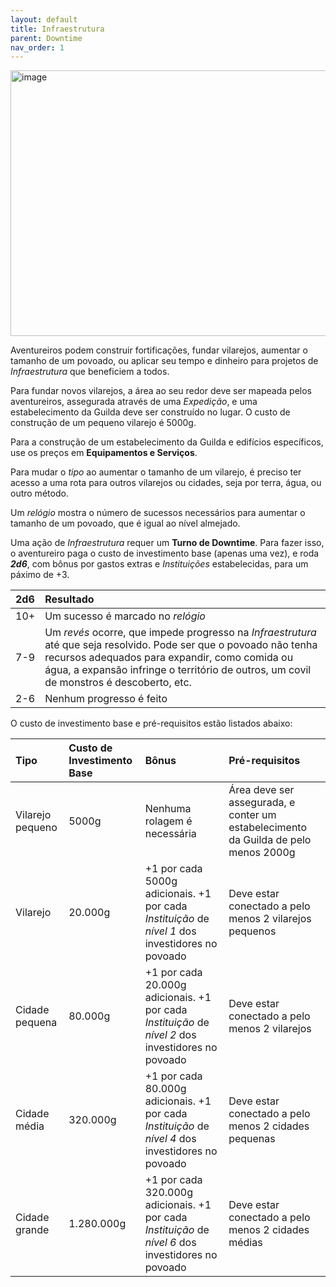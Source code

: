 ```yaml
---
layout: default
title: Infraestrutura
parent: Downtime
nav_order: 1
---
```


<img width="829" height="425" alt="image" src="https://github.com/user-attachments/assets/dd79c8ca-e564-48f3-969b-173695d15e3e" />


Aventureiros podem construir fortificações, fundar vilarejos, aumentar o tamanho de um povoado, ou aplicar seu tempo e dinheiro para projetos de _Infraestrutura_ que beneficiem a todos.

Para fundar novos vilarejos, a área ao seu redor deve ser mapeada pelos aventureiros, assegurada através de uma _Expedição_, e uma estabelecimento da Guilda deve ser construído no lugar. O custo de construção de um pequeno vilarejo é 5000g.

Para a construção de um estabelecimento da Guilda e edifícios específicos, use os preços em **Equipamentos e Serviços**.

Para mudar o _tipo_ ao aumentar o tamanho de um vilarejo, é preciso ter acesso a uma rota para outros vilarejos ou cidades, seja por terra, água, ou outro método.

Um _relógio_ mostra o número de sucessos necessários para aumentar o tamanho de um povoado, que é igual ao nível almejado.

Uma ação de _Infraestrutura_ requer um **Turno de Downtime**. Para fazer isso, o aventureiro paga o custo de investimento base (apenas uma vez), e roda _**2d6**_, com bônus por gastos extras e _Instituições_ estabelecidas, para um páximo de +3.

| 2d6 | Resultado |
| :-- | :-- |
| 10+ | Um sucesso é marcado no _relógio_ |
| 7-9 | Um _revés_ ocorre, que impede progresso na _Infraestrutura_ até que seja resolvido. Pode ser que o povoado não tenha recursos adequados para expandir, como comida ou água, a expansão infringe o território de outros, um covil de monstros é descoberto, etc. |
| 2-6 | Nenhum progresso é feito |

O custo de investimento base e pré-requisitos estão listados abaixo:

| Tipo | Custo de Investimento Base | Bônus | Pré-requisitos |
| :-- | :-- | :-- | :-- |
| Vilarejo pequeno | 5000g | Nenhuma rolagem é necessária | Área deve ser assegurada, e conter um estabelecimento da Guilda de pelo menos 2000g |
| Vilarejo | 20.000g | +1 por cada 5000g adicionais. +1 por cada _Instituição_ de _nível 1_ dos investidores no povoado | Deve estar conectado a pelo menos 2 vilarejos pequenos | 
| Cidade pequena | 80.000g | +1 por cada 20.000g adicionais. +1 por cada _Instituição_ de _nível 2_ dos investidores no povoado | Deve estar conectado a pelo menos 2 vilarejos | 
| Cidade média | 320.000g | +1 por cada 80.000g adicionais. +1 por cada _Instituição_ de _nível 4_ dos investidores no povoado | Deve estar conectado a pelo menos 2 cidades pequenas | 
| Cidade grande | 1.280.000g | +1 por cada 320.000g adicionais. +1 por cada _Instituição_ de _nível 6_ dos investidores no povoado | Deve estar conectado a pelo menos 2 cidades médias | 

